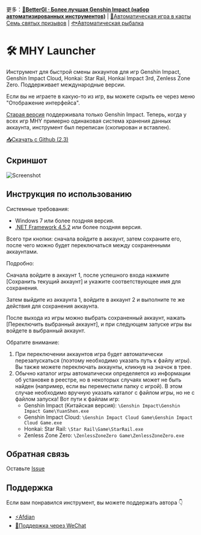 更多：**[🍨BetterGI · Более лучшая Genshin Impact (набор автоматизированных инструментов)](https://github.com/babalae/better-genshin-impact)** | [🎲Автоматическая игра в карты Семь святых призывов](https://github.com/babalae/genius-invokation-auto-toy) | [🐟Автоматическая рыбалка](https://github.com/babalae/genshin-fishing-toy) 


# 🛠 MHY Launcher

Инструмент для быстрой смены аккаунтов для игр Genshin Impact, Genshin Impact Cloud, Honkai: Star Rail, Honkai Impact 3rd, Zenless Zone Zero. Поддерживает международные версии.

Если вы не играете в какую-то из игр, вы можете скрыть ее через меню "Отображение интерфейса".

[Старая версия](https://github.com/babalae/genshin-account) поддерживала только Genshin Impact. Теперь, когда у всех игр MHY примерно одинаковая система хранения данных аккаунта, инструмент был переписан (скопирован и вставлен).

[📥Скачать с Github (2.3)](https://github.com/babalae/mihoyo-starter/releases/download/2.3/MiHoYoStarter_2.3.zip)

## Скриншот
![Screenshot](https://raw.githubusercontent.com/babalae/mihoyo-starter/main/Document/Screenshot.gif)

## Инструкция по использованию

Системные требования:

* Windows 7 или более поздняя версия.
* [.NET Framework 4.5.2](https://www.microsoft.com/en-us/download/details.aspx?id=42642) или более поздняя версия.

Всего три кнопки: сначала войдите в аккаунт, затем сохраните его, после чего можно будет переключаться между сохраненными аккаунтами.

Подробно:

Сначала войдите в аккаунт 1, после успешного входа нажмите [Сохранить текущий аккаунт] и укажите соответствующее имя для сохранения.

Затем выйдите из аккаунта 1, войдите в аккаунт 2 и выполните те же действия для сохранения аккаунта.

После выхода из игры можно выбрать сохраненный аккаунт, нажать [Переключить выбранный аккаунт], и при следующем запуске игры вы войдете в выбранный аккаунт.

Обратите внимание:

1. При переключении аккаунтов игра будет автоматически перезапускаться (поэтому необходимо указать путь к файлу игры). Вы также можете переключать аккаунты, кликнув на значок в трее.
2. Обычно каталог игры автоматически определяется из информации об установке в реестре, но в некоторых случаях может не быть найден (например, если вы переместили папку с игрой). В этом случае необходимо вручную указать каталог с файлом игры, но не с файлом запуска! Вот пути к файлам игр:
    * Genshin Impact (Китайская версия): `\Genshin Impact\Genshin Impact Game\YuanShen.exe`
    * Genshin Impact Cloud: `\Genshin Impact Cloud Game\Genshin Impact Cloud Game.exe`
    * Honkai: Star Rail: `\Star Rail\Game\StarRail.exe`
    * Zenless Zone Zero: `\ZenlessZoneZero Game\ZenlessZoneZero.exe`

## Обратная связь

Оставьте [Issue](https://github.com/babalae/mihoyo-starter/issues)
 

## Поддержка

Если вам понравился инструмент, вы можете поддержать автора 👇
* [⚡Afdian](https://afdian.net/@huiyadanli)
* [🍚Поддержка через WeChat](https://github.com/huiyadanli/huiyadanli/blob/master/DONATE.md)
